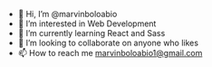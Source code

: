 - 👋 Hi, I’m @marvinboloabio
- 👀 I’m interested in Web Development
- 🌱 I’m currently learning React and Sass
- 💞️ I’m looking to collaborate on anyone who likes
- 📫 How to reach me marvinboloabio1@gmail.com

<!---
marvinboloabio/marvinboloabio is a ✨ special ✨ repository because its `README.md` (this file) appears on your GitHub profile.
You can click the Preview link to take a look at your changes.
--->
